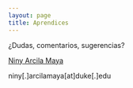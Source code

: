 ```yaml
---
layout: page
title: Aprendices
---
```


¿Dudas, comentarios, sugerencias?

[Niny Arcila Maya](https://sites.duke.edu/ninyam/)

niny[.]arcilamaya[at]duke[.]edu
